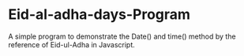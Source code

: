 # Eid-al-adha-days-Program
A simple program to demonstrate the Date() and time() method by the reference of Eid-ul-Adha in Javascript.
